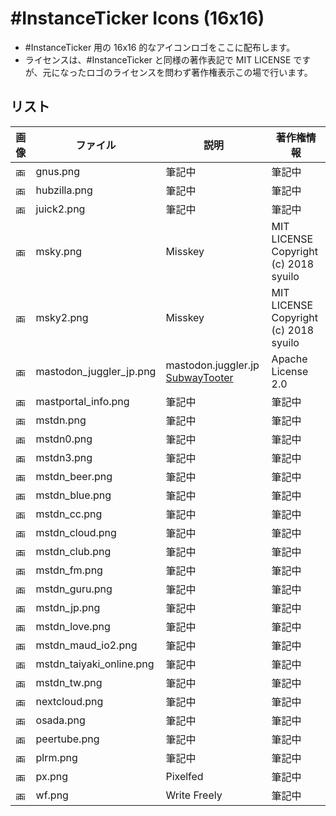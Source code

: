 #InstanceTicker Icons (16x16)
====

- #InstanceTicker 用の 16x16 的なアイコンロゴをここに配布します。
- ライセンスは、#InstanceTicker と同様の著作表記で MIT LICENSE ですが、元になったロゴのライセンスを問わず著作権表示この場で行います。

## リスト

| 画像 | ファイル | 説明 | 著作権情報 |
|----|----|----|----|
|<img src="https://raw.githubusercontent.com/weepjp/InstanceTicker/master/icon/gnus.png" alt="画像" title="画像" height="16">| gnus.png | 筆記中 | 筆記中 |
|<img src="https://raw.githubusercontent.com/weepjp/InstanceTicker/master/icon/hubzilla.png" alt="画像" title="画像" height="16">| hubzilla.png | 筆記中 | 筆記中 |
|<img src="https://raw.githubusercontent.com/weepjp/InstanceTicker/master/icon/juick2.png" alt="画像" title="画像" height="16">| juick2.png | 筆記中 | 筆記中 |
|<img src="https://raw.githubusercontent.com/weepjp/InstanceTicker/master/icon/msky.png" alt="画像" title="画像" height="16">| msky.png | Misskey | MIT LICENSE<br>Copyright (c) 2018 syuilo |
|<img src="https://raw.githubusercontent.com/weepjp/InstanceTicker/master/icon/msky2.png" alt="画像" title="画像" height="16">| msky2.png | Misskey | MIT LICENSE<br>Copyright (c) 2018 syuilo |
|<img src="https://raw.githubusercontent.com/weepjp/InstanceTicker/master/icon/mastodon_juggler_jp.png" alt="画像" title="画像" height="16">| mastodon_juggler_jp.png | mastodon.juggler.jp [SubwayTooter](https://github.com/tateisu/SubwayTooter) | Apache License 2.0 |
|<img src="https://raw.githubusercontent.com/weepjp/InstanceTicker/master/icon/mastportal_info.png" alt="画像" title="画像" height="16">| mastportal_info.png | 筆記中 | 筆記中 |
|<img src="https://raw.githubusercontent.com/weepjp/InstanceTicker/master/icon/mstdn.png" alt="画像" title="画像" height="16">| mstdn.png | 筆記中 | 筆記中 |
|<img src="https://raw.githubusercontent.com/weepjp/InstanceTicker/master/icon/mstdn0.png" alt="画像" title="画像" height="16">| mstdn0.png | 筆記中 | 筆記中 |
|<img src="https://raw.githubusercontent.com/weepjp/InstanceTicker/master/icon/mstdn3.png" alt="画像" title="画像" height="16">| mstdn3.png | 筆記中 | 筆記中 |
|<img src="https://raw.githubusercontent.com/weepjp/InstanceTicker/master/icon/mstdn_beer.png" alt="画像" title="画像" height="16">| mstdn_beer.png | 筆記中 | 筆記中 |
|<img src="https://raw.githubusercontent.com/weepjp/InstanceTicker/master/icon/mstdn_blue.png" alt="画像" title="画像" height="16">| mstdn_blue.png | 筆記中 | 筆記中 |
|<img src="https://raw.githubusercontent.com/weepjp/InstanceTicker/master/icon/mstdn_cc.png" alt="画像" title="画像" height="16">| mstdn_cc.png | 筆記中 | 筆記中 |
|<img src="https://raw.githubusercontent.com/weepjp/InstanceTicker/master/icon/mstdn_cloud.png" alt="画像" title="画像" height="16">| mstdn_cloud.png | 筆記中 | 筆記中 |
|<img src="https://raw.githubusercontent.com/weepjp/InstanceTicker/master/icon/mstdn_club.png" alt="画像" title="画像" height="16">| mstdn_club.png | 筆記中 | 筆記中 |
|<img src="https://raw.githubusercontent.com/weepjp/InstanceTicker/master/icon/mstdn_fm.png" alt="画像" title="画像" height="16">| mstdn_fm.png | 筆記中 | 筆記中 |
|<img src="https://raw.githubusercontent.com/weepjp/InstanceTicker/master/icon/mstdn_guru.png" alt="画像" title="画像" height="16">| mstdn_guru.png | 筆記中 | 筆記中 |
|<img src="https://raw.githubusercontent.com/weepjp/InstanceTicker/master/icon/mstdn_jp.png" alt="画像" title="画像" height="16">| mstdn_jp.png | 筆記中 | 筆記中 |
|<img src="https://raw.githubusercontent.com/weepjp/InstanceTicker/master/icon/mstdn_love.png" alt="画像" title="画像" height="16">| mstdn_love.png | 筆記中 | 筆記中 |
|<img src="https://raw.githubusercontent.com/weepjp/InstanceTicker/master/icon/mstdn_maud_io2.png" alt="画像" title="画像" height="16">| mstdn_maud_io2.png | 筆記中 | 筆記中 |
|<img src="https://raw.githubusercontent.com/weepjp/InstanceTicker/master/icon/mstdn_taiyaki_online.png" alt="画像" title="画像" height="16">| mstdn_taiyaki_online.png | 筆記中 | 筆記中 |
|<img src="https://raw.githubusercontent.com/weepjp/InstanceTicker/master/icon/mstdn_tw.png" alt="画像" title="画像" height="16">| mstdn_tw.png | 筆記中 | 筆記中 |
|<img src="https://raw.githubusercontent.com/weepjp/InstanceTicker/master/icon/nextcloud.png" alt="画像" title="画像" height="16">| nextcloud.png | 筆記中 | 筆記中 |
|<img src="https://raw.githubusercontent.com/weepjp/InstanceTicker/master/icon/osada.png" alt="画像" title="画像" height="16">| osada.png | 筆記中 | 筆記中 |
|<img src="https://raw.githubusercontent.com/weepjp/InstanceTicker/master/icon/peertube.png" alt="画像" title="画像" height="16">| peertube.png | 筆記中 | 筆記中 |
|<img src="https://raw.githubusercontent.com/weepjp/InstanceTicker/master/icon/plrm.png" alt="画像" title="画像" height="16">| plrm.png | 筆記中 | 筆記中 |
|<img src="https://raw.githubusercontent.com/weepjp/InstanceTicker/master/icon/px.png" alt="画像" title="画像" height="16">| px.png | Pixelfed | 筆記中 |
|<img src="https://raw.githubusercontent.com/weepjp/InstanceTicker/master/icon/wf.png" alt="画像" title="画像" height="16">| wf.png | Write Freely | 筆記中 |
